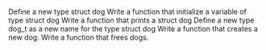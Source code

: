 Define a new type struct dog
Write a function that initialize a variable of type struct dog
Write a function that prints a struct dog
Define a new type dog_t as a new name for the type struct dog
Write a function that creates a new dog.
Write a function that frees dogs.
